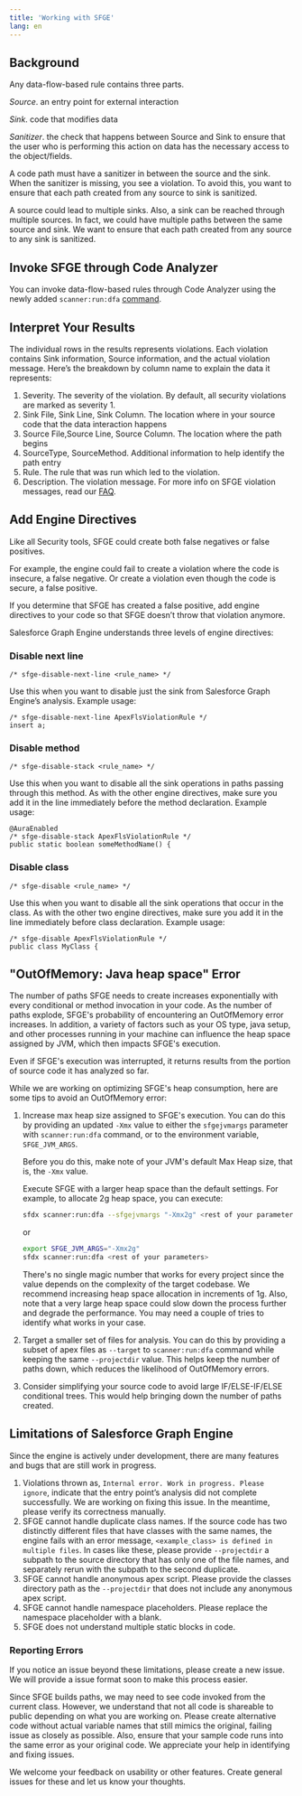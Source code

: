 ```yaml
---
title: 'Working with SFGE'
lang: en
---
```



## Background

Any data-flow-based rule contains three parts.

*Source*. an entry point for external interaction

*Sink*. code that modifies data

*Sanitizer*. the check that happens between Source and Sink to ensure that the user who is performing this action on data has the necessary access to the object/fields.

A code path must have a sanitizer in between the source and the sink. When the sanitizer is missing, you see a violation. To avoid this, you want to ensure that each path created from any source to sink is sanitized.

A source could lead to multiple sinks. Also, a sink can be reached through multiple sources. In fact, we could have multiple paths between the same source and sink. We want to ensure that each path created from any source to any sink is sanitized.

## Invoke SFGE through Code Analyzer
You can invoke data-flow-based rules through Code Analyzer using the newly added `scanner:run:dfa` [command](./en/v3.x/scanner-commands/dfa/).

## Interpret Your Results

The individual rows in the results represents violations. Each violation contains Sink information, Source information, and the actual violation message. Here’s the breakdown by column name to explain the data it represents:

1. Severity. The severity of the violation. By default, all security violations are marked as severity 1.
2. Sink File, Sink Line, Sink Column. The location where in your source code that the data interaction happens
3. Source File,Source Line, Source Column. The location where the path begins
4. SourceType, SourceMethod. Additional information to help identify the path entry
5. Rule. The rule that was run which led to the violation.
6. Description. The violation message. For more info on SFGE violation messages, read our [FAQ](./en/v3.x/faq/#questions-about-interpreting-apexflsviolationrule-results).

## Add Engine Directives

Like all Security tools, SFGE could create both false negatives or false positives. 

For example, the engine could fail to create a violation where the code is insecure, a false negative. Or create a violation even though the code is secure, a false positive. 

If you determine that SFGE has created a false positive, add engine directives to your code so that SFGE doesn’t throw that violation anymore.

Salesforce Graph Engine understands three levels of engine directives:

### Disable next line

`/* sfge-disable-next-line <rule_name> */`

Use this when you want to disable just the sink from Salesforce Graph Engine’s analysis.
Example usage:

```
/* sfge-disable-next-line ApexFlsViolationRule */
insert a;
```

### Disable method

`/* sfge-disable-stack <rule_name> */`

Use this when you want to disable all the sink operations in paths passing through this method.
As with the other engine directives, make sure you add it in the line immediately before the method declaration.
Example usage:

```
@AuraEnabled
/* sfge-disable-stack ApexFlsViolationRule */
public static boolean someMethodName() {
```

### Disable class

`/* sfge-disable <rule_name> */`

Use this when you want to disable all the sink operations that occur in the class. As with the other two engine directives, make sure you add it in the line immediately before class declaration.
Example usage:

```
/* sfge-disable ApexFlsViolationRule */
public class MyClass {
```

## "OutOfMemory: Java heap space" Error

The number of paths SFGE needs to create increases exponentially with every conditional or method invocation in your code. As the number of paths explode, SFGE's probability of encountering an OutOfMemory error increases. In addition, a variety of factors such as your OS type, java setup, and other processes running in your machine can influence the heap space assigned by JVM, which then impacts SFGE's execution.

Even if SFGE's execution was interrupted, it returns results from the portion of source code it has analyzed so far.

While we are working on optimizing SFGE's heap consumption, here are some tips to avoid an OutOfMemory error:
1. Increase max heap size assigned to SFGE's execution. You can do this by providing an updated `-Xmx` value to either the `sfgejvmargs` parameter with `scanner:run:dfa` command, or to the environment variable, `SFGE_JVM_ARGS`.

	Before you do this, make note of your JVM's default Max Heap size, that is, the `-Xmx` value.

	Execute SFGE with a larger heap space than the default settings. For example, to allocate 2g heap space, you can execute:
	```bash
	sfdx scanner:run:dfa --sfgejvmargs "-Xmx2g" <rest of your parameters>
	```
	or
	```bash
	export SFGE_JVM_ARGS="-Xmx2g"
	sfdx scanner:run:dfa <rest of your parameters>
	```

	There's no single magic number that works for every project since the value depends on the complexity of the target codebase. We recommend increasing heap space allocation in increments of 1g. Also, note that a very large heap space could slow down the process further and degrade the performance. You may need a couple of tries to identify what works in your case.

2. Target a smaller set of files for analysis. You can do this by providing a subset of apex files as `--target` to `scanner:run:dfa` command while keeping the same `--projectdir` value. This helps keep the number of paths down, which reduces the likelihood of OutOfMemory errors.

3. Consider simplifying your source code to avoid large IF/ELSE-IF/ELSE conditional trees. This would help bringing down the number of paths created.

## Limitations of Salesforce Graph Engine

Since the engine is actively under development, there are many features and bugs that are still work in progress.

1. Violations thrown as, `Internal error. Work in progress. Please ignore`, indicate that the entry point’s analysis did not complete successfully. We are working on fixing this issue. In the meantime, please verify its correctness manually.
2. SFGE cannot handle duplicate class names. If the source code has two distinctly different files that have classes with the same names, the engine fails with an error message, `<example_class> is defined in multiple files`. In cases like these, please provide `--projectdir` a subpath to the source directory that has only one of the file names, and separately rerun with the subpath to the second duplicate.
3. SFGE cannot handle anonymous apex script. Please provide the classes directory path as the `--projectdir` that does not include any anonymous apex script.
4. SFGE cannot handle namespace placeholders. Please replace the namespace placeholder with a blank.
5. SFGE does not understand multiple static blocks in code.

### Reporting Errors

If you notice an issue beyond these limitations, please create a new issue. We will provide a issue format soon to make this process easier.

Since SFGE builds paths, we may need to see code invoked from the current class. However, we understand that not all code is shareable to public depending on what you are working on. Please create alternative code without actual variable names that still mimics the original, failing issue as closely as possible. Also, ensure that your sample code runs into the same error as your original code. We appreciate your help in identifying and fixing issues.

We welcome your feedback on usability or other features. Create general issues for these and let us know your thoughts.
